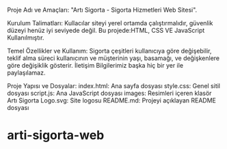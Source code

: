 Proje Adı ve Amaçları: "Artı Sigorta - Sigorta Hizmetleri Web Sitesi".

Kurulum Talimatları: Kullacılar siteyi yerel ortamda çalıştırmalıdır, güvenlik düzeyi henüz iyi seviyede değil. 
Bu projede:HTML, CSS VE JavaScript Kullanılmıştır.

Temel Özellikler ve Kullanım: Sigorta çeşitleri kullanıcıya göre değişebilir, teklif alma süreci kullanıcının ve müşterinin yaşı, basamağı, ve değişkenlere göre değişiklik gösterir. İletişim Bilgilerimiz başka hiç bir yer ile paylaşılamaz.

Proje Yapısı ve Dosyalar: 
index.html: Ana sayfa dosyası
style.css: Genel sitil dosyası
script.js: Ana JavaScript dosyası
images: Resimleri içeren klasör
Artı Sigorta Logo.svg: Site logosu
README.md: Projeyi açıklayan README dosyası

# arti-sigorta-web
